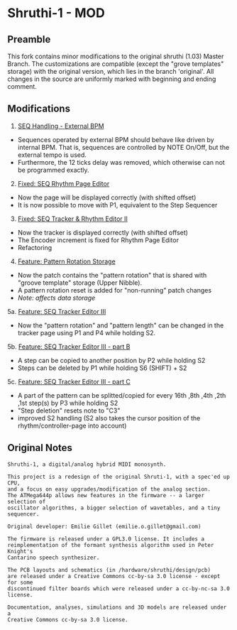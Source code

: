 Shruthi-1 - MOD
=======================
## Preamble

This fork contains minor modifications to the original shruthi (1.03) Master Branch. The customizations are compatible (except the "grove templates" storage) with the original version, which lies in the branch 'original'. All changes in the source are uniformly marked with beginning and ending comment.

## Modifications

1. [SEQ Handling - External BPM](https://github.com/rio-rattenrudel/shruthi-1/commit/aec0904e4ff012a145512ef84a24a13eba4a4901)

* Sequences operated by external BPM should behave like driven by internal BPM. That is, sequences are controlled by NOTE On/Off, but the external tempo is used. 
* Furthermore, the 12 ticks delay was removed, which otherwise can not be programmed exactly.

2. [Fixed: SEQ Rhythm Page Editor](https://github.com/rio-rattenrudel/shruthi-1/commit/3635574db7a03e429eca79e33e80ad97ac0cc1b7)

* Now the page will be displayed correctly (with shifted offset)
* It is now possible to move with P1, equivalent to the Step Sequencer

3. [Fixed: SEQ Tracker & Rhythm Editor II](https://github.com/rio-rattenrudel/shruthi-1/commit/1bef7258c06444ed6cccb32a8d90e109d683f4c8)

* Now the tracker is displayed correctly (with shifted offset)
* The Encoder increment is fixed for Rhythm Page Editor
* Refactoring

4. [Feature: Pattern Rotation Storage](https://github.com/rio-rattenrudel/shruthi-1/commit/a569b070aa8c4e85f0655adccbe4af36389b1298)

* Now the patch contains the "pattern rotation" that is shared with "groove template" storage (Upper Nibble).
* A pattern rotation reset is added for "non-running" patch changes
* _Note: affects data storage_

5a. [Feature: SEQ Tracker Editor III](https://github.com/rio-rattenrudel/shruthi-1/commit/8a60967f98f1137de77f9603816ac0625fa4e4c8)

* Now the "pattern rotation" and "pattern length" can be changed in the tracker page using P1 and P4 while holding S2.

5b. [Feature: SEQ Tracker Editor III - part B](https://github.com/rio-rattenrudel/shruthi-1/commit/129b8bc5c21fac5bd2e88a604b767e80e03c9084)

* A step can be copied to another position by P2 while holding S2
* Steps can be deleted by P1 while holding S6 (SHIFT) + S2

5c. [Feature: SEQ Tracker Editor III - part C](https://github.com/rio-rattenrudel/shruthi-1/commit/4ce4b77ec5dbb83b451d244c958cb6422e15675a)

* A part of the pattern can be splitted/copied for every 16th ,8th ,4th ,2th ,1st step(s) by P3 while holding S2
* "Step deletion" resets note to "C3"
* improved S2 handling (S2 also takes the cursor position of the rhythm/controller-page into account)

## Original Notes
```
Shruthi-1, a digital/analog hybrid MIDI monosynth.

This project is a redesign of the original Shruti-1, with a spec'ed up CPU,
and a focus on easy upgrades/modification of the analog section.
The ATMega644p allows new features in the firmware -- a larger selection of
oscillator algorithms, a bigger selection of wavetables, and a tiny sequencer.

Original developer: Emilie Gillet (emilie.o.gillet@gmail.com)

The firmware is released under a GPL3.0 license. It includes a
reimplementation of the formant synthesis algorithm used in Peter Knight's
Cantarino speech synthesizer.

The PCB layouts and schematics (in /hardware/shruthi/design/pcb)
are released under a Creative Commons cc-by-sa 3.0 license - except for some
discontinued filter boards which were released under a cc-by-nc-sa 3.0 license.

Documentation, analyses, simulations and 3D models are released under a
Creative Commons cc-by-sa 3.0 license.
```
